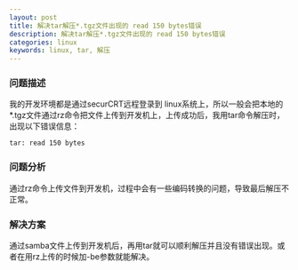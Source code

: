 ```yaml
---
layout: post
title: 解决tar解压*.tgz文件出现的 read 150 bytes错误
description: 解决tar解压*.tgz文件出现的 read 150 bytes错误
categories: linux
keywords: linux, tar, 解压
---
```



### 问题描述

我的开发环境都是通过securCRT远程登录到 linux系统上，所以一般会把本地的*.tgz文件通过rz命令把文件上传到开发机上，上传成功后，我用tar命令解压时，出现以下错误信息：

`tar: read 150 bytes`

### 问题分析
通过rz命令上传文件到开发机，过程中会有一些编码转换的问题，导致最后解压不正常。

### 解决方案
通过samba文件上传到开发机后，再用tar就可以顺利解压并且没有错误出现。或者在用rz上传的时候加-be参数就能解决。



       

 


















